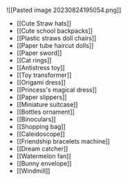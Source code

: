 ![[Pasted image 20230824195054.png]]

- [[Cute Straw hats]]
- [[Cute school backpacks]]
- [[Plastic straws doll chairs]]
- [[Paper tube haircut dolls]]
- [[Paper sword]]
- [[Cat rings]]
- [[Antistress toy]]
- [[Toy transformer]]
- [[Origami dress]]
- [[Princess's magical dress]]
- [[Paper slippers]]
- [[Miniature suitcase]]
- [[Bottles ornament]]
- [[Binoculars]]
- [[Shopping bag]]
- [[Caleidoscope]]
- [[Friendship bracelets machine]]
- [[Dream catcher]]
- [[Watermelon fan]]
- [[Bunny envelope]]
- [[Windmill]]

